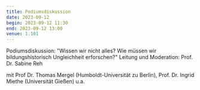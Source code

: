 ```yaml
---
title: Podiumsdiskussion 
date: 2023-09-12
begin: 2023-09-12 11:30
end: 2023-09-12 13:00
venue: 1.101
---
```


Podiumsdiskussion: "Wissen wir nicht alles? Wie müssen wir bildungshistorisch Ungleichheit erforschen?"
Leitung und Moderation: Prof. Dr. Sabine Reh

mit Prof Dr. Thomas Mergel (Humboldt-Universität zu Berlin), Prof. Dr. Ingrid Miethe (Universität Gießen) u.a.